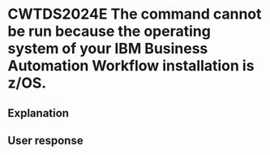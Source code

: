 # CWTDS2024E The command cannot be run because the operating system of your IBM Business Automation Workflow installation is z/OS.

## Explanation

## User response